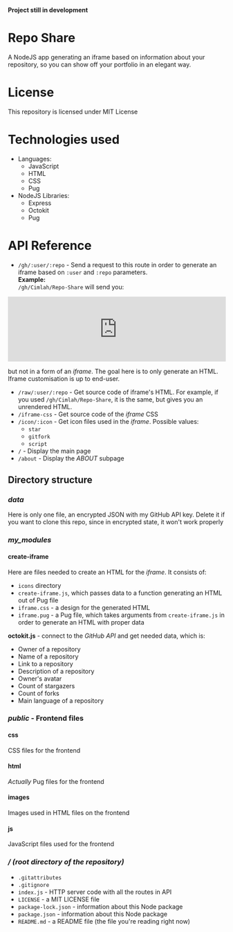 **Project still in development**

# Repo Share

A NodeJS app generating an iframe based on information about your repository, so you can show off your portfolio in an elegant way.

# License

This repository is licensed under MIT License

# Technologies used

  * Languages:
    * JavaScript
    * HTML
    * CSS
    * Pug
  * NodeJS Libraries:
    * Express
    * Octokit
    * Pug

# API Reference

  * `/gh/:user/:repo` - Send a request to this route in order to generate an iframe based on `:user` and `:repo` parameters.  
  **Example:**  
  `/gh/Cimlah/Repo-Share` will send you:
  
  <iframe src="https://repo-share.herokuapp.com/gh/Cimlah/Repo-Share", frameborder="0", width="100%"></iframe>

  but not in a form of an *iframe*. The goal here is to only generate an HTML. Iframe customisation is up to end-user.
  * `/raw/:user/:repo` - Get source code of iframe's HTML. For example, if you used `/gh/Cimlah/Repo-Share`, it is the same, but gives you an unrendered HTML.
  * `/iframe-css` - Get source code of the *iframe* CSS
  * `/icon/:icon` - Get icon files used in the *iframe*. Possible values:
    * `star`
    * `gitfork`
    * `script`
  * `/` - Display the main page
  * `/about` - Display the *ABOUT* subpage

## Directory structure

### ***data***
Here is only one file, an encrypted JSON with my GitHub API key. Delete it if you want to clone this repo, since in encrypted state, it won't work properly

### ***my_modules***
#### **create-iframe**
Here are files needed to create an HTML for the *iframe*. It consists of:
  * `icons` directory
  * `create-iframe.js`, which passes data to a function generating an HTML out of Pug file
  * `iframe.css` - a design for the generated HTML
  * `iframe.pug` - a Pug file, which takes arguments from `create-iframe.js` in order to generate an HTML with proper data

**octokit.js** - connect to the *GitHub API* and get needed data, which is:
  * Owner of a repository
  * Name of a repository
  * Link to a repository
  * Description of a repository
  * Owner's avatar
  * Count of stargazers
  * Count of forks
  * Main language of a repository

### ***public*** - Frontend files
#### **css**
CSS files for the frontend

#### **html**
*Actually* Pug files for the frontend

#### **images**
Images used in HTML files on the frontend

#### **js**
JavaScript files used for the frontend

### ***/ (root directory of the repository)***
  * `.gitattributes`
  * `.gitignore`
  * `index.js` - HTTP server code with all the routes in API
  * `LICENSE` - a MIT LICENSE file
  * `package-lock.json` - information about this Node package
  * `package.json` - information about this Node package
  * `README.md` - a README file (the file you're reading right now)
